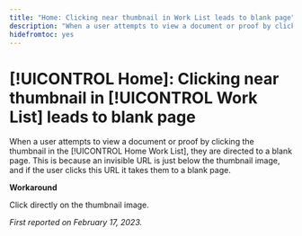 ```yaml
---
title: "Home: Clicking near thumbnail in Work List leads to blank page"
description: "When a user attempts to view a document or proof by clicking the thumbnail in the Home Work List, they are directed to a blank page. This is because an invisible URL is just below the thumbnail image, and if the user clicks this URL it takes them to a blank page."
hidefromtoc: yes
---
```


# [!UICONTROL Home]: Clicking near thumbnail in [!UICONTROL Work List] leads to blank page

When a user attempts to view a document or proof by clicking the thumbnail in the [!UICONTROL Home Work List], they are directed to a blank page. This is because an invisible URL is just below the thumbnail image, and if the user clicks this URL it takes them to a blank page.

**Workaround**

Click directly on the thumbnail image.

_First reported on February 17, 2023._

